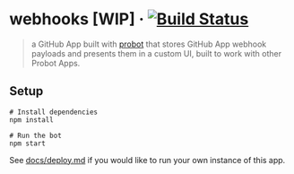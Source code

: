 # webhooks [WIP] &middot; [![Build Status](https://img.shields.io/travis/probot/webhooks/master.svg)](https://travis-ci.org/probot/webhooks)

> a GitHub App built with [probot](https://github.com/probot/probot) that stores GitHub App webhook payloads and presents them in a custom UI, built to work with other Probot Apps.

## Setup

```
# Install dependencies
npm install

# Run the bot
npm start
```

See [docs/deploy.md](docs/deploy.md) if you would like to run your own instance of this app.
